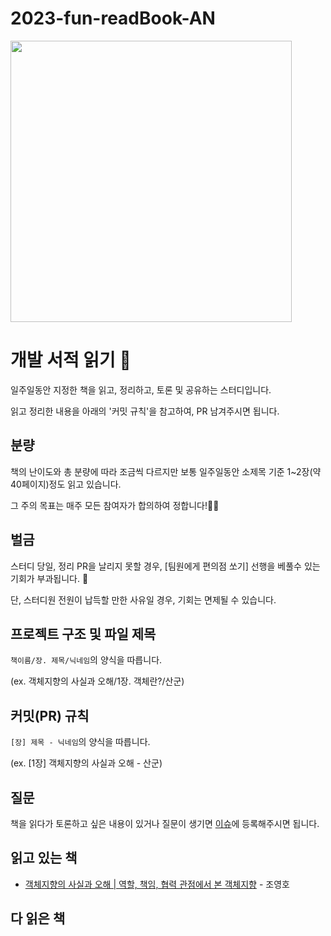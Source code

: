 # 2023-fun-readBook-AN
<img src="https://user-images.githubusercontent.com/81347125/225853274-8f4f6c9e-b70a-4271-ac77-954a473b0eb9.png" width="450px" />

# 개발 서적 읽기 🥕

일주일동안 지정한 책을 읽고, 정리하고, 토론 및 공유하는 스터디입니다.

읽고 정리한 내용을 아래의 '커밋 규칙'을 참고하여, PR 남겨주시면 됩니다.



## 분량

책의 난이도와 총 분량에 따라 조금씩 다르지만 보통 일주일동안 소제목 기준 1~2장(약 40페이지)정도 읽고 있습니다.   

그 주의 목표는 매주 모든 참여자가 합의하여 정합니다!💃🏻 


## 벌금

스터디 당일, 정리 PR을 날리지 못할 경우, [팀원에게 편의점 쏘기] 선행을 베풀수 있는 기회가 부과됩니다. 🚨

단, 스터디원 전원이 납득할 만한 사유일 경우, 기회는 면제될 수 있습니다. 



## 프로젝트 구조 및 파일 제목

`책이름/장. 제목/닉네임`의 양식을 따릅니다.

(ex.  객체지향의 사실과 오해/1장. 객체란?/산군)



## 커밋(PR) 규칙

`[장] 제목 - 닉네임`의 양식을 따릅니다.

(ex. [1장] 객체지향의 사실과 오해 - 산군)


## 질문

책을 읽다가 토론하고 싶은 내용이 있거나 질문이 생기면 [이슈](https://github.com/woowacourse-study/2023-fun-readBook-AN/issues)에 등록해주시면 됩니다.

## 읽고 있는 책
- [객체지향의 사실과 오해 | 역할, 책임, 협력 관점에서 본 객체지향](https://book.naver.com/bookdb/book_detail.nhn?bid=9145968) - 조영호

## 다 읽은 책
